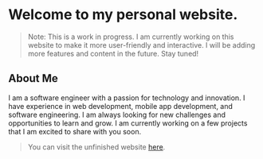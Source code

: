 # Welcome to my personal website.

> Note: This is a work in progress. I am currently working on this website to make it more user-friendly and interactive. I will be adding more features and content in the future. Stay tuned!

## About Me

I am a software engineer with a passion for technology and innovation. I have experience in web development, mobile app development, and software engineering. I am always looking for new challenges and opportunities to learn and grow. I am currently working on a few projects that I am excited to share with you soon.

> You can visit the unfinished website [here](https://vikrantshah.me).

